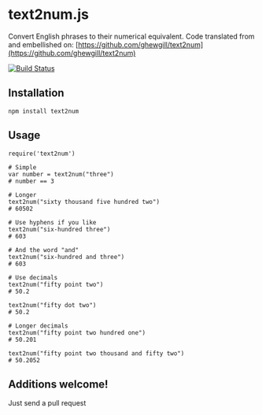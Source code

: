 # text2num.js

Convert English phrases to their numerical equivalent. Code translated from and embellished on: [https://github.com/ghewgill/text2num](https://github.com/ghewgill/text2num)

[![Build Status](https://travis-ci.org/c0bra/text2num.js.png)](https://travis-ci.org/c0bra/text2num.js)

## Installation

```
npm install text2num
```

## Usage

```
require('text2num')

# Simple
var number = text2num("three")
# number == 3

# Longer
text2num("sixty thousand five hundred two")
# 60502

# Use hyphens if you like
text2num("six-hundred three")
# 603

# And the word "and"
text2num("six-hundred and three")
# 603

# Use decimals
text2num("fifty point two")
# 50.2

text2num("fifty dot two")
# 50.2

# Longer decimals
text2num("fifty point two hundred one")
# 50.201

text2num("fifty point two thousand and fifty two")
# 50.2052
```

## Additions welcome!

Just send a pull request